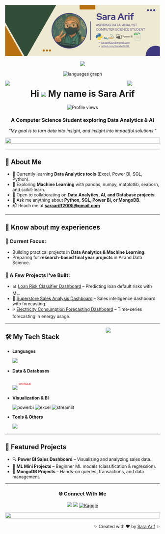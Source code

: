 

<!-- Full-width logo image at the top -->
<img src="https://github.com/SaraArif6198/LOGO/blob/main/sara%20arif.png" />

<p align="center">
  <img height="150" src="https://media.giphy.com/media/M9gbBd9nbDrOTu1Mqx/giphy.gif" />
</p>

<p align="center">
  <img src="https://github-readme-stats.vercel.app/api/top-langs?username=SaraArif6198&layout=compact&card_width=320&langs_count=6&theme=radical&hide_border=false" height="150" alt="languages graph" />
</p>

<!-- Sparkles left & right -->
<img align="left" src="https://user-images.githubusercontent.com/65187002/144930161-2f783401-8d27-4fdf-a2f7-cc0ba32f1f1f.gif" width="21%">
<img align="right" src="https://user-images.githubusercontent.com/65187002/144930161-2f783401-8d27-4fdf-a2f7-cc0ba32f1f1f.gif" width="21%">
<h1 align="center">
  Hi 
  <img src="https://user-images.githubusercontent.com/18350557/176309783-0785949b-9127-417c-8b55-ab5a4333674e.gif" width="35" />
  My name is Sara Arif
</h1>

<p align="center">
  <img src="https://komarev.com/ghpvc/?username=SaraArif6198&label=Profile%20Views&color=ff69b4&style=for-the-badge" alt="Profile views" />
</p>

<h3 align="center">A Computer Science Student exploring Data Analytics & AI</h3>
<p align="center"><em>"My goal is to turn data into insight, and insight into impactful solutions."</em></p>

<img src="https://i.imgur.com/dBaSKWF.gif" height="20" width="100%">

---

## 🚀 About Me  
- 🔭 Currently learning **Data Analytics tools** (Excel, Power BI, SQL, Python).  
- 🌱 Exploring **Machine Learning** with pandas, numpy, matplotlib, seaborn, and scikit-learn.  
- 🤝 Open to collaborating on **Data Analytics, AI, and Database projects**.  
- 💬 Ask me anything about **Python, SQL, Power BI, or MongoDB**.  
- 📫 Reach me at **saraariff2005@gmail.com**  

---

## 📄 Know about my experiences  

### 🎯 Current Focus:  
- Building practical projects in **Data Analytics & Machine Learning**.  
- Preparing for **research-based final year projects** in AI and Data Science.  

### 📂 A Few Projects I’ve Built:  
- 📊 [Loan Risk Classifier Dashboard](https://loan-risk-predict-dashboard.streamlit.app/) – Predicting loan default risks with ML.  
- 🛒 [Superstore Sales Analysis Dashboard](https://sales-forecast-dashboard.streamlit.app/) – Sales intelligence dashboard with forecasting.  
- ⚡ [Electricity Consumption Forecasting Dashboard](https://electricity-consumption-forecasting-dashboard.streamlit.app/) – Time-series forecasting in energy usage.  

---

<img align="right" width="35%" src="https://owlbertsio-resized.s3.amazonaws.com/Popper.psd.full.png">

## 🛠 My Tech Stack  

- **Languages**  
  <p><img src="https://skillicons.dev/icons?i=c,cpp,python" /></p>

- **Data & Databases**
  <p>
  <img src="https://skillicons.dev/icons?i=mysql,mongodb,postgresql" />
  <img src="https://raw.githubusercontent.com/devicons/devicon/master/icons/oracle/oracle-original.svg" alt="oracle" width="40" height="40"/>
</p>


- **Visualization & BI**  
  <p>
   <img src="https://cdn.worldvectorlogo.com/logos/power-bi.svg" alt="powerbi" width="40" height="40"/>
  <img src="https://cdn.worldvectorlogo.com/logos/microsoft-excel-2013.svg" alt="excel" width="40" height="40"/>
  <img src="https://streamlit.io/images/brand/streamlit-mark-color.png" alt="streamlit" width="40" height="40"/>
  </p>

- **Tools & Others**  
  <p><img src="https://skillicons.dev/icons?i=git,github,vscode" /></p>

---

## 🌟 Featured Projects  
- 🔍 **Power BI Sales Dashboard** – Visualizing and analyzing sales data.  
- 🤖 **ML Mini Projects** – Beginner ML models (classification & regression).  
- 📂 **MongoDB Projects** – Hands-on queries, transactions, and data management.  

---

<h3 align="center">🌐 Connect With Me</h3>
<p align="center">
<a href="https://www.linkedin.com/in/sara-arif-7922642b8/" target="blank"><img src="https://skillicons.dev/icons?i=linkedin" height="40"/></a>
<a href="https://share.streamlit.io/user/saraarif6198" target="blank"><img src="https://streamlit.io/images/brand/streamlit-logo-secondary-colormark-darktext.png" height="40"/></a>
 <a href="https://www.kaggle.com/sarahashmi/datasets" target="blank">
    <img align="center" src="https://www.kaggle.com/static/images/site-logo.png" alt="Kaggle" height="30" width="90" />
  </a>
</p>

<img src="https://i.imgur.com/dBaSKWF.gif" height="20" width="100%">


<p align="right">
  ✨ Created with ❤️ by 
  <a href="https://www.linkedin.com/in/sara-arif-7922642b8/" target="_blank">Sara Arif</a> ✨
</p>

